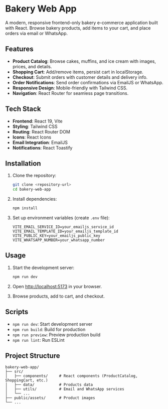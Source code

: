 # Bakery Web App

A modern, responsive frontend-only bakery e-commerce application built with React. Browse bakery products, add items to your cart, and place orders via email or WhatsApp.

## Features

- **Product Catalog**: Browse cakes, muffins, and ice cream with images, prices, and details.
- **Shopping Cart**: Add/remove items, persist cart in localStorage.
- **Checkout**: Submit orders with customer details and delivery info.
- **Order Notifications**: Send order confirmations via EmailJS or WhatsApp.
- **Responsive Design**: Mobile-friendly with Tailwind CSS.
- **Navigation**: React Router for seamless page transitions.

## Tech Stack

- **Frontend**: React 19, Vite
- **Styling**: Tailwind CSS
- **Routing**: React Router DOM
- **Icons**: React Icons
- **Email Integration**: EmailJS
- **Notifications**: React Toastify

## Installation

1. Clone the repository:
   ```bash
   git clone <repository-url>
   cd bakery-web-app
   ```

2. Install dependencies:
   ```bash
   npm install
   ```

3. Set up environment variables (create `.env` file):
   ```
   VITE_EMAIL_SERVICE_ID=your_emailjs_service_id
   VITE_EMAIL_TEMPLATE_ID=your_emailjs_template_id
   VITE_PUBLIC_KEY=your_emailjs_public_key
   VITE_WHATSAPP_NUMBER=your_whatsapp_number
   ```

## Usage

1. Start the development server:
   ```bash
   npm run dev
   ```

2. Open [http://localhost:5173](http://localhost:5173) in your browser.

3. Browse products, add to cart, and checkout.

## Scripts

- `npm run dev`: Start development server
- `npm run build`: Build for production
- `npm run preview`: Preview production build
- `npm run lint`: Run ESLint

## Project Structure

```
bakery-web-app/
├── src/
│   ├── components/     # React components (ProductCatalog, ShoppingCart, etc.)
│   ├── data/           # Products data
│   ├── utils/          # Email and WhatsApp services
│   └── ...
├── public/assets/      # Product images
└── ...
```
